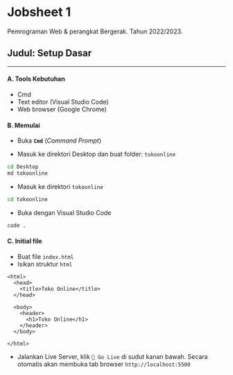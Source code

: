 # Jobsheet 1
Pemrograman Web & perangkat Bergerak. 
Tahun 2022/2023.

## Judul: Setup Dasar

---

#### A. Tools Kebutuhan
- Cmd
- Text editor (Visual Studio Code)
- Web browser (Google Chrome)

#### B. Memulai
- Buka **`Cmd`** (*Command Prompt*)

- Masuk ke direktori Desktop dan buat folder: `tokoonline`

```bash
cd Desktop
md tokoonline
```

- Masuk ke direktori `tokoonline`

```bash
cd tokoonline
```

- Buka dengan Visual Studio Code

```bash
code .
```

#### C. Initial file
- Buat file `index.html`
- Isikan struktur `html`

```
<html>
  <head>
    <title>Toko Online</title>
  </head>

  <body>
    <header>
      <h1>Toko Online</h1>
    </header>
  </body>

</html>
```

- Jalankan Live Server, klik `📡 Go Live` di sudut kanan bawah. Secara otomatis akan membuka tab browser `http://localhost:5500`